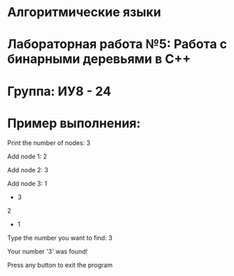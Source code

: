 # Алгоритмические языки
# Лабораторная работа №5: Работа с бинарными деревьями в C++
# Группа: ИУ8 - 24
# Пример выполнения:
Print the number of nodes: 3

Add node 1: 2

Add node 2: 3

Add node 3: 1

- 3

2
- 1

Type the number you want to find: 3

Your number '3' was found!

Press any button to exit the program

